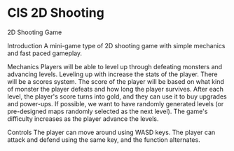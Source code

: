 # CIS 2D Shooting
2D Shooting Game

Introduction 
A mini-game type of 2D shooting game with simple mechanics and fast paced gameplay. 

Mechanics
Players will be able to level up through defeating monsters and advancing levels. Leveling up with increase the stats of the player.
There will be a scores system. The score of the player will be based on what kind of monster the player defeats and how long the player survives.
After each level, the player's score turns into gold, and they can use it to buy upgrades and power-ups.
If possible, we want to have randomly generated levels (or pre-designed maps randomly selected as the next level).
The game's difficulty increases as the player advance the levels.

Controls
The player can move around using WASD keys.
The player can attack and defend using the same key, and the function alternates.

